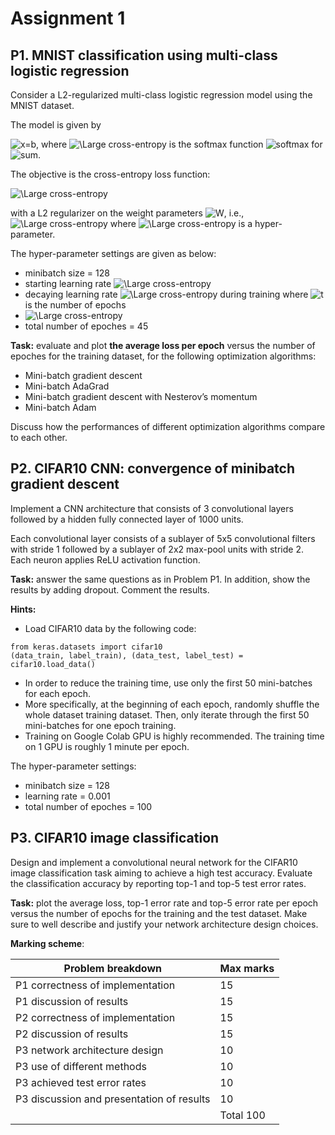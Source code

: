 # Assignment 1

## P1. MNIST classification using multi-class logistic regression 

Consider a L2-regularized multi-class logistic regression model using the MNIST dataset. 

The model is given by

<img src="https://latex.codecogs.com/svg.latex?\Large&space;\hat{y}=\sigma(W^TX+\mathbf{b})" title="x=b" />, where <img src="https://latex.codecogs.com/svg.latex?\Large&space;\sigma(\cdot)" title="\Large cross-entropy" /> is 
the softmax function 
<img src="https://latex.codecogs.com/svg.latex?\Large&space;\sigma_j(\mathbf{z})=\frac{e^{z_j}}{\sum_{k=1}^Ke^{z_k}}" title="softmax" /> for <img src="https://latex.codecogs.com/svg.latex?\Large&space;j=1,2,\ldots,K" title="sum" />. 

The objective is the cross-entropy loss function:

<img src="https://latex.codecogs.com/svg.latex?\Large&space;\ell(\hat{y},y)=-y\log(\hat{y})-(1-y)\log(1-\hat{y})" title="\Large cross-entropy" />

with a L2 regularizer on the weight parameters <img src="https://latex.codecogs.com/svg.latex?\Large&space;W" title="W" />, i.e., <img src="https://latex.codecogs.com/svg.latex?\Large&space;\lambda||W||^2" title="\Large cross-entropy" /> where <img src="https://latex.codecogs.com/svg.latex?\Large&space;\lambda" title="\Large cross-entropy" /> is a hyper-parameter. 

The hyper-parameter settings are given as below:
- minibatch size = 128 
- starting learning rate <img src="https://latex.codecogs.com/svg.latex?\Large&space;\eta^{(0)}=\eta=0.001" title="\Large cross-entropy"/>
- decaying learning rate <img src="https://latex.codecogs.com/svg.latex?\Large&space;\eta^{(t)}=\eta/\sqrt{t}" title="\Large cross-entropy"/> during training where <img src="https://latex.codecogs.com/svg.latex?\Large&space;t" title="t"/> is the number of epochs 
- <img src="https://latex.codecogs.com/svg.latex?\Large&space;\lambda=0.01" title="\Large cross-entropy"/>
- total number of epoches = 45

**Task:** evaluate and plot **the average loss per epoch** versus the number of epoches for the training dataset, for the following optimization algorithms:
- Mini-batch gradient descent
- Mini-batch AdaGrad
- Mini-batch gradient descent with Nesterov’s momentum
- Mini-batch Adam 

Discuss how the performances of different optimization algorithms compare to each other.

## P2. CIFAR10 CNN: convergence of minibatch gradient descent

Implement a CNN architecture that consists of 3 convolutional layers followed by a hidden fully connected layer of 1000 units. 

Each convolutional layer consists of a sublayer of 5x5 convolutional filters with stride 1 followed by a sublayer of 2x2 max-pool units with stride 2. Each neuron applies ReLU activation function.

**Task:** answer the same questions as in Problem P1. In addition, show the results by adding dropout. Comment the results. 

**Hints:**

- Load CIFAR10 data by the following code:
```
from keras.datasets import cifar10
(data_train, label_train), (data_test, label_test) = cifar10.load_data()
```
- In order to reduce the training time, use only the first 50 mini-batches for each epoch. 
- More specifically, at the beginning of each epoch, randomly shuffle the whole dataset training dataset. Then, only iterate through the first 50 mini-batches for one epoch training.  
- Training on Google Colab GPU is highly recommended. The training time on 1 GPU is roughly 1 minute per epoch.  

The hyper-parameter settings:
- minibatch size = 128 
- learning rate = 0.001
- total number of epoches = 100

## P3. CIFAR10 image classification

Design and implement a convolutional neural network for the CIFAR10 image classification task aiming to achieve a high test accuracy. Evaluate the classification accuracy by reporting top-1 and top-5 test error rates. 

**Task:** plot the average loss, top-1 error rate and top-5 error rate per epoch versus the number of epochs for the training and the test dataset. 
Make sure to well describe and justify your network architecture design choices. 


**Marking scheme**:

| **Problem breakdown** | **Max marks** | 
|-------------------|---------------|
| P1 correctness of implementation	|	15 |	
| P1 discussion of results	|	15 |
| P2 correctness of implementation    |	15  |
| P2 discussion of results	|	15 |
| P3 network architecture design    |	10 |
| P3 use of different methods   | 10 |
| P3 achieved test error rates    |   10 |
| P3 discussion and presentation of results | 10 |
| | Total 100 |

